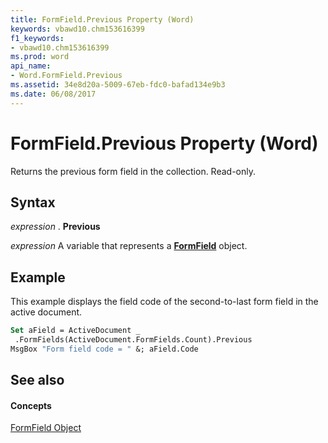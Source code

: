 ```yaml
---
title: FormField.Previous Property (Word)
keywords: vbawd10.chm153616399
f1_keywords:
- vbawd10.chm153616399
ms.prod: word
api_name:
- Word.FormField.Previous
ms.assetid: 34e8d20a-5009-67eb-fdc0-bafad134e9b3
ms.date: 06/08/2017
---
```



# FormField.Previous Property (Word)

Returns the previous form field in the collection. Read-only.


## Syntax

 _expression_ . **Previous**

 _expression_ A variable that represents a **[FormField](formfield-object-word.md)** object.


## Example

This example displays the field code of the second-to-last form field in the active document.


```vb
Set aField = ActiveDocument _ 
 .FormFields(ActiveDocument.FormFields.Count).Previous 
MsgBox "Form field code = " &; aField.Code
```


## See also


#### Concepts


[FormField Object](formfield-object-word.md)

